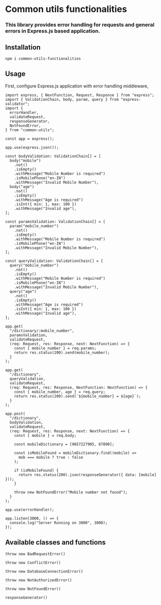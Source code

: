 # Common utils functionalities

### This library provides error handling for requests and general errors in Express.js based application.

## Installation

`npm i common-utils-functionalities`

## Usage

First, configure Express.js application with error handling middleware,

```
import express, { NextFunction, Request, Response } from "express";
import { ValidationChain, body, param, query } from "express-validator";
import {
  errorHandler,
  validateRequest,
  responseGenerator,
  NotFoundError,
} from "common-utils";

const app = express();

app.use(express.json());

const bodyValidation: ValidationChain[] = [
  body("mobile")
    .not()
    .isEmpty()
    .withMessage("Mobile Number is required")
    .isMobilePhone("en-IN")
    .withMessage("Invalid Mobile Number"),
  body("age")
    .not()
    .isEmpty()
    .withMessage("Age is required")
    .isInt({ min: 1, max: 100 })
    .withMessage("Invalid age"),
];

const paramsValidation: ValidationChain[] = [
  param("mobile_number")
    .not()
    .isEmpty()
    .withMessage("Mobile Number is required")
    .isMobilePhone("en-IN")
    .withMessage("Invalid Mobile Number"),
];

const queryValidation: ValidationChain[] = [
  query("mobile_number")
    .not()
    .isEmpty()
    .withMessage("Mobile Number is required")
    .isMobilePhone("en-IN")
    .withMessage("Invalid Mobile Number"),
  query("age")
    .not()
    .isEmpty()
    .withMessage("Age is required")
    .isInt({ min: 1, max: 100 })
    .withMessage("Invalid age"),
];

app.get(
  "/dictionary/:mobile_number",
  paramsValidation,
  validateRequest,
  (req: Request, res: Response, next: NextFunction) => {
    const { mobile_number } = req.params;
    return res.status(200).send(mobile_number);
  }
);

app.get(
  "/dictionary",
  queryValidation,
  validateRequest,
  (req: Request, res: Response, NextFunction: NextFunction) => {
    const { mobile_number, age } = req.query;
    return res.status(200).send(`${mobile_number} = ${age}`);
  }
);

app.post(
  "/dictionary",
  bodyValidation,
  validateRequest,
  (req: Request, res: Response, next: NextFunction) => {
    const { mobile } = req.body;

    const mobileDictionary = [9657227905, 67890];

    const isMobileFound = mobileDictionary.find((mobile) =>
      mob === mobile ? true : false
    );

    if (isMobileFound) {
      return res.status(200).json(responseGenerator({ data: [mobile] }));
    }

    throw new NotFoundError("Mobile number not found");
  }
);

app.use(errorHandler);

app.listen(3000, () => {
  console.log("Server Running on 3000", 3000);
});
```

## Available classes and functions

`throw new BadRequestError()`

`throw new ConflictError()`

`throw new DatabaseConnectionError()`

`throw new NotAuthorizedError()`

`throw new NotFoundError()`

`responseGenerator()`